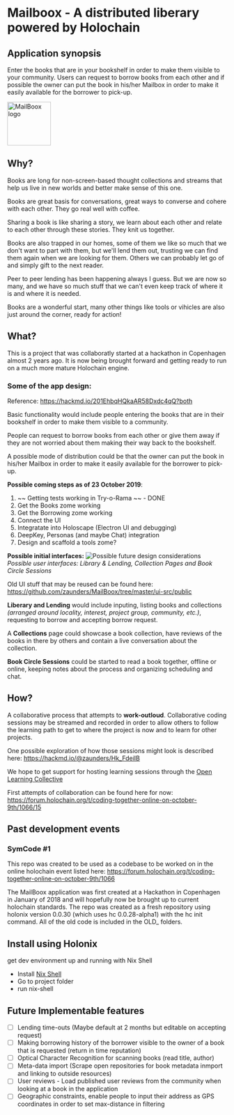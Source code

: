 # Mailboox - A distributed liberary powered by Holochain

## Application synopsis
Enter the books that are in your bookshelf in order to make them visible to your community. Users can request to borrow books from each other and if possible the owner can put the book in his/her Mailbox in order to make it easily available for the borrower to pick-up. 

<img src="https://i.imgur.com/Gk7KIZz.png" alt="MailBoox logo" width="100">

## Why?
Books are long for non-screen-based thought collections and streams that help us live in new worlds and better make sense of this one.

Books are great basis for conversations, great ways to converse and cohere with each other. They go real well with coffee.

Sharing a book is like sharing a story, we learn about each other and relate to each other through these stories. They knit us together.

Books are also trapped in our homes, some of them we like so much that we don't want to part with them, but we'll lend them out, trusting we can find them again when we are looking for them. Others we can probably let go of and simply gift to the next reader.

Peer to peer lending has been happening always I guess. But we are now so many, and we have so much stuff that we can't even keep track of where it is and where it is needed. 

Books are a wonderful start, many other things like tools or vihicles are also just around the corner, ready for action!


## What?

This is a project that was collaboratly started at a hackathon in Copenhagen almost 2 years ago. It is now being brought forward and getting ready to run on a much more mature Holochain engine.

### Some of the app design:

Reference: https://hackmd.io/201EhbqHQkaAR58Dxdc4qQ?both

Basic functionality would include people entering the books that are in their bookshelf in order to make them visible to a community. 

People can request to borrow books from each other or give them away if they are not worried about them making their way back to the bookshelf.

A possible mode of distribution could be that the owner can put the book in his/her Mailbox in order to make it easily available for the borrower to pick-up.

**Possible coming steps as of 23 October 2019**:
1. ~~ Getting tests working in Try-o-Rama ~~  - DONE
2. Get the Books zome working
3. Get the Borrowing zome working
4. Connect the UI
5. Integratate into Holoscape (Electron UI and debugging)
6. DeepKey, Personas (and maybe Chat) integration
7. Design and scaffold a tools zome?

**Possible initial interfaces:**
![Possible future design considerations](https://i.imgur.com/DKam8eY.jpg)
*Possible user interfaces: Library & Lending, Collection Pages and Book Circle Sessions*

Old UI stuff that may be reused can be found here:
https://github.com/zaunders/MailBoox/tree/master/ui-src/public

**Liberary and Lending** would include inputing, listing books and collections *(arranged around locality, interest, project group, community, etc.)*, requesting to borrow and accepting borrow request. 

A **Collections** page could showcase a book collection, have reviews of the books in there by others and contain a live conversation about the collection.

**Book Circle Sessions** could be started to read a book together, offline or online, keeping notes about the process and organizing scheduling and chat.


## How?
A collaborative process that attempts to **work-outloud**. Collaborative coding sessions may be streamed and recorded in order to allow others to follow the learning path to get to where the project is now and to learn for other projects.

One possible exploration of how those sessions might look is described here:
https://hackmd.io/@zaunders/Hk_FdeiIB

We hope to get support for hosting learning sessions through the [Open Learning Collective](https://opencollective.com/open-learning-community#section-about)

First attempts of collaboration can be found here for now:
https://forum.holochain.org/t/coding-together-online-on-october-9th/1066/15

## Past development events
### SymCode #1
This repo was created to be used as a codebase to be worked on in the online holochain event listed here:
https://forum.holochain.org/t/coding-together-online-on-october-9th/1066

The MailBoox application was first created at a Hackathon in Copenhagen in January of 2018 and will hopefully now be brought up to current holochain standards. The repo was created as a fresh repository using holonix version 0.0.30 (which uses hc 0.0.28-alpha1) with the hc init command. All of the old code is included in the OLD_ folders.


## Install using Holonix
get dev environment up and running with Nix Shell
* Install [Nix Shell](https://nixos.org/)
* Go to project folder
* run nix-shell

## Future Implementable features
- [ ] Lending time-outs (Maybe default at 2 months but editable on accepting request)
- [ ] Making borrowing history of the borrower visible to the owner of a book that is requested (return in time reputation)
- [ ] Optical Character Recognition for scanning books (read title, author)
- [ ] Meta-data import (Scrape open repositories for book metadata inmport and linking to outside resources)
- [ ] User reviews - Load published user reviews from the community when looking at a book in the application
- [ ] Geographic constraints, enable people to input their address as GPS coordinates in order to set max-distance in filtering

